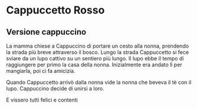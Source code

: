 
# Cappuccetto Rosso
## Versione cappuccino

La mamma chiese a Cappuccino di portare un cesto alla nonna, prendendo la strada più breve attraverso il bosco.
Lungo la strada Cappuccetto si fece sviare da un lupo cattivo su un sentiero più lungo.
Il lupo ebbe il tempo di raggiungere per primo la casa della nonna. Inizialmente era andato lì per mangiarla, poi ci fa amicizia. 

Quando Cappuccetto arrivò dalla nonna vide la nonna che beveva il tè con il lupo. Cappuccino decide di unirsi a loro.

E vissero tutti felici e contenti
